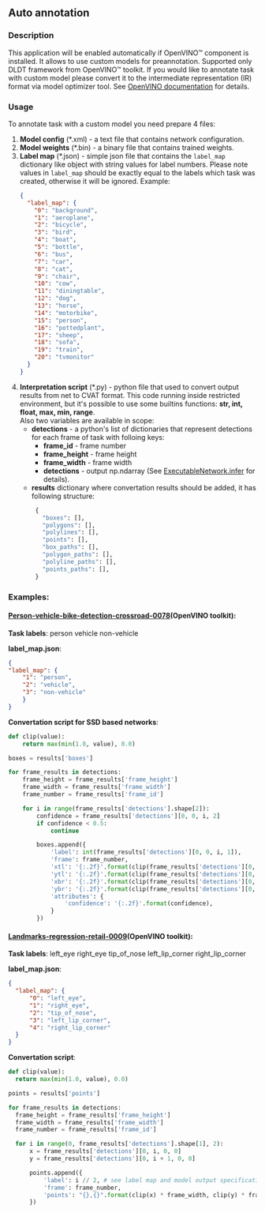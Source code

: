 ## Auto annotation

### Description

This application will be enabled automatically if OpenVINO&trade; component is installed. It allows to use custom models for preannotation.
Supported only DLDT framework from OpenVINO&trade; toolkit. If you would like to annotate task with custom model please convert it to the
intermediate representation (IR) format via model optimizer tool.
See [OpenVINO documentation](https://software.intel.com/en-us/articles/OpenVINO-InferEngine) for details.

### Usage
To annotate task with a custom model you need prepare 4 files:
1. __Model config__ (*.xml) - a text file that contains network configuration.
1. __Model weights__ (*.bin) - a binary file that contains trained weights.
1. __Label map__ (*.json) - simple json file that contains the `label_map` dictionary like object with string values for label numbers.
Please note values in `label_map` should be exactly equal to the labels which task was created, otherwise it will be ignored.
  Example:
    ```json
    {
      "label_map": {
        "0": "background",
        "1": "aeroplane",
        "2": "bicycle",
        "3": "bird",
        "4": "boat",
        "5": "bottle",
        "6": "bus",
        "7": "car",
        "8": "cat",
        "9": "chair",
        "10": "cow",
        "11": "diningtable",
        "12": "dog",
        "13": "horse",
        "14": "motorbike",
        "15": "person",
        "16": "pottedplant",
        "17": "sheep",
        "18": "sofa",
        "19": "train",
        "20": "tvmonitor"
      }
    }
    ```
1. __Interpretation script__ (*.py) - python file that used to convert output results from net to CVAT format. This code running inside restricted environment, but it's possible to use some builtins functions: __str, int, float, max, min, range__.  
   Also two variables are available in scope:
   * **detections** - a python's list of dictionaries that represent detections for each frame of task with folloing keys:
      * __frame_id__ - frame number
      * __frame_height__ - frame height
      * __frame_width__ - frame width
      * __detections__ - output np.ndarray (See [ExecutableNetwork.infer](https://software.intel.com/en-us/articles/OpenVINO-InferEngine#inpage-nav-11-6-3) for details).
   * **results** dictionary where convertation results should be added, it has following structure:
     ```python
      {
        "boxes": [],
        "polygons": [],
        "polylines": [],
        "points": [],
        "box_paths": [],
        "polygon_paths": [],
        "polyline_paths": [],
        "points_paths": [],
      }
      ```


### Examples:

#### [Person-vehicle-bike-detection-crossroad-0078](https://github.com/opencv/open_model_zoo/blob/2018/intel_models/person-vehicle-bike-detection-crossroad-0078/description/person-vehicle-bike-detection-crossroad-0078.md)(OpenVINO toolkit):


__Task labels__: person vehicle non-vehicle

__label_map.json__:
```json
{
"label_map": {
    "1": "person",
    "2": "vehicle",
    "3": "non-vehicle"
    }
}
```
__Convertation script for SSD based networks__:
```python
def clip(value):
    return max(min(1.0, value), 0.0)

boxes = results['boxes']

for frame_results in detections:
    frame_height = frame_results['frame_height']
    frame_width = frame_results['frame_width']
    frame_number = frame_results['frame_id']

    for i in range(frame_results['detections'].shape[2]):
        confidence = frame_results['detections'][0, 0, i, 2]
        if confidence < 0.5:
            continue

        boxes.append({
            'label': int(frame_results['detections'][0, 0, i, 1]),
            'frame': frame_number,
            'xtl': '{:.2f}'.format(clip(frame_results['detections'][0, 0, i, 3]) * frame_width),
            'ytl': '{:.2f}'.format(clip(frame_results['detections'][0, 0, i, 4]) * frame_height),
            'xbr': '{:.2f}'.format(clip(frame_results['detections'][0, 0, i, 5]) * frame_width),
            'ybr': '{:.2f}'.format(clip(frame_results['detections'][0, 0, i, 6]) * frame_height),
            'attributes': {
                'confidence': '{:.2f}'.format(confidence),
            }
        })
```


#### [Landmarks-regression-retail-0009](https://github.com/opencv/open_model_zoo/blob/2018/intel_models/landmarks-regression-retail-0009/description/landmarks-regression-retail-0009.md)(OpenVINO toolkit):
    
__Task labels__: left_eye right_eye tip_of_nose left_lip_corner right_lip_corner

__label_map.json__:
```json
{
  "label_map": {
      "0": "left_eye",
      "1": "right_eye",
      "2": "tip_of_nose",
      "3": "left_lip_corner",
      "4": "right_lip_corner"
  }
}
```
__Convertation script__:
```python
def clip(value):
  return max(min(1.0, value), 0.0)

points = results['points']

for frame_results in detections:
  frame_height = frame_results['frame_height']
  frame_width = frame_results['frame_width']
  frame_number = frame_results['frame_id']

  for i in range(0, frame_results['detections'].shape[1], 2):
      x = frame_results['detections'][0, i, 0, 0]
      y = frame_results['detections'][0, i + 1, 0, 0]

      points.append({
          'label': i // 2, # see label map and model output specification
          'frame': frame_number,
          'points': "{},{}".format(clip(x) * frame_width, clip(y) * frame_height)
      })
```
